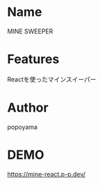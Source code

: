 # Name
MINE SWEEPER
# Features
Reactを使ったマインスイーパー
# Author
popoyama
# DEMO
https://mine-react.p-p.dev/

